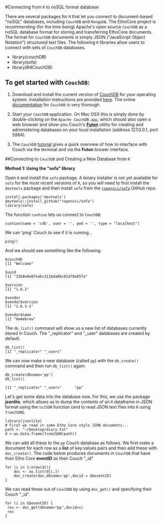#Connecting from `R` to noSQL format database

There are several packages for `R` that let you connect to document-based "noSQL" databases, including `CouchDB` and `MongoDB`. The EthoCore project is recommending (for the time being) Apache's open source `CouchDB` as a noSQL database format for storing and transferring EthoCore documents. The format for `CouchDB` documents is simply JSON ("JavaScript Object Notation") structured text files. The following `R` libraries allow users to connect with sets of `CouchDB` databases.

- library(couchDB)
- library(sofa)
- library(R4CouchDB)

## To get started with `CouchDB`:

1. Download and install the current version of [CouchDB](http://couchdb.apache.org/) for your operating system. Installation instructions are provided [here](http://docs.couchdb.org/en/1.6.1/install/index.html). The online [documentation](http://127.0.0.1:5984/_utils/docs/) for `CouchDB` is very thorough.

2. Start your `CouchDB` application. On Mac OSX this is simply done by double-clicking on the `Apache CouchDB.app`, which should also open a web browser and show you Couch's [**Futon**](http://127.0.0.1:5984/_utils/) utility for creating and administering databases on your local installation (address 127.0.0.1, port 5984).

3. The `CouchDB` [tutorial](http://127.0.0.1:5984/_utils/docs/intro/tour.html) gives a quick overview of how to interface with Couch via the terminal and via the **Futon** brower interface.

##Connecting to `CouchDB` and Creating a New Database from `R`

**Method 1: Using the "sofa" library**

Open `R` and install the `sofa` package. A binary installer is not yet available for `sofa` for the most recent versions of `R`, so you will need to first install the `devtools` package and then install `sofa` from the [`ropensci/sofa`](https://github.com/ropensci/sofa) GitHub repo.

````
install.packages('devtools')
devtools::install_github("ropensci/sofa")
library(sofa)
````
The function `cushion` lets us connect to `CouchDB`:

````
cushion(name = 'cdb', user = '', pwd = '', type = "localhost")
````
We can 'ping' Couch to see if it is running...

````
ping()
````

And we should see something like the following:

````
$couchdb
[1] "Welcome"

$uuid
[1] "31b8e8e07eabc311bda8bc01d78a057a"

$version
[1] "1.6.1"

$vendor
$vendor$version
[1] "1.6.1-1"

$vendor$name
[1] "Homebrew"
````

The `db_list()` command will show us a new list of databases currently stored in Couch. The "\_replicator" and "\_user" databases are created by default.

````
db_list()
[1] "_replicator" "_users"
````

We can now make a new database (called `pp`) with the `db_create()` command and then run `db_list()` again:

````
db_create(dbname='pp')
db_list()

[1] "_replicator" "_users"      "pp"
````

Let's get some data into the database now. For this, we use the package **jsonlite**, which allows us to dump the contents of an `R` dataframe in JSON format using the `toJSON` function (and to read JSON text files into `R` using `fromJSON`).


````
library(jsonlite)
# First we read in some Etho Core style JSON documents...
path <- "~/Desktop/diary.txt"
d <-as.data.frame(fromJSON(path))
````

We can add all these to the `pp` Couch database as follows. We first make a document for each row as a **list** of key:values pairs and then add these with `doc_create()`. The code below produces documents in `CouchDB` that have their Etho Core **eventID** as their Couch "\_id"

````
for (i in 1:nrow(d)){
	doc <- as.list(d[i,])
	doc_create(doc,dbname='pp',docid = d$eventID)
}
````

We can read these out of `CouchDB` by using `doc_get()` and specifying their Couch "\_id".

````
for (i in d$eventID) {
 res <- doc_get(dbname="pp",docid=i)
 res
}
````

